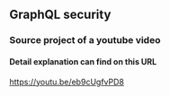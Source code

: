 ## GraphQL security

### Source project of a youtube video

#### Detail explanation can find on this URL

https://youtu.be/eb9cUgfvPD8

